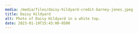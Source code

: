 ```yaml
---
media: /media/files/daisy-hildyard-credit-barney-jones.jpeg
title: Daisy Hildyard
alt: Photo of Daisy Hildyard in a white top.
date: 2023-01-19T15:43:00-0500
---
```

